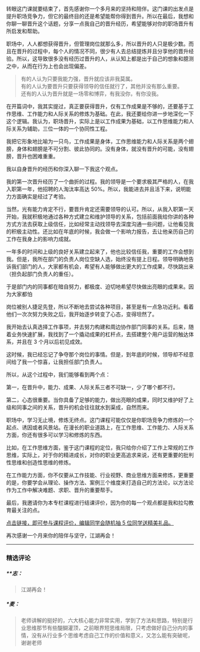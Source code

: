 <p data-nodeid="103904">转眼这门课就要结束了，首先感谢你一个多月来的坚持和陪伴。这门课的出发点是提升职场竞争力，但它的最终目的还是希望能帮你得到晋升。所以在最后，我想和你聊一聊晋升这个话题，分享一点我自己的晋升经历，希望能够对你的职场晋升有所启发和帮助。</p>
<p data-nodeid="103905">职场中，人人都想获得晋升，但管理岗位就那么多，所以晋升的人只是极少数。而且在晋升的过程中，每个人的情况不同，很少有人去总结提炼并且分享他的晋升经验。所以，这导致很多没有经历过晋升的人，从认知上都是出于自己的想象和臆测之中，从而在行为上也会出现偏差。</p>
<blockquote data-nodeid="103906">
<p data-nodeid="103907">有的人认为只要我能力强，晋升就应该非我莫属。<br>
有的人认为要晋升只要获得领导的信任就行了，其他并没有那么重要。<br>
还有的人认为晋升就是一场零和博弈，有我没你，有你没我。</p>
</blockquote>
<p data-nodeid="103908">在开篇词中，我其实提过，真正要获得晋升，仅有工作成果是不够的，还要基于工作思维、工作能力和人际关系的修炼为基础。在此，我还要给你进一步地深化一下这个逻辑。我认为，职场晋升，实际上是以工作成果为基础，以工作思维能力和人际关系为辅助，三位一体的一个协同性工程。</p>
<p data-nodeid="103909">我把它形象地比喻为一只鸟，工作成果是身体，工作思维能力和人际关系是两个翅膀，身体和翅膀是不可分割、彼此协同的。没有身体，就没有晋升的可能，没有翅膀，晋升也困难重重。</p>
<p data-nodeid="103910">我以自身晋升的经历和你深入聊一下我这个观点。</p>
<p data-nodeid="103911">我的第一次晋升经历了一个曲折的过程。我的领导是一个要求极其严格的人，在我入职第一年，他招聘的人淘汰率高达 50%。所以，我能进去并且活下来，说明能力方面确实是经过了考验。</p>
<p data-nodeid="103912">当然，光有能力肯定不行，要晋升肯定还需要领导的认可。所以，从我入职第一天开始，我就积极地通过各种方式建立和维护领导的关系，包括前面我给你讲的各种方式方法去获取上级信任，比如经常主动找领导去深度沟通一些问题，让他看见我的积极主动性。还比如在年底的时候，我会做一个影响力报告，去让他亲历自己的工作在我身上的影响力成就。</p>
<p data-nodeid="103913">一年多的时间和上级的良好关系建立起来了，他也比较信任我，重要的工作会想到我。但是，我所在部门的负责人岗位空缺人选，始终没有提上日程。领导明确地告诉我们部门的人，大家都有机会，希望有人能够做出更大的工作成果，尽快跳出来（担负起部门负责人的重任）。</p>
<p data-nodeid="103914">于是部门内的同事都在暗自努力，都极度、迫切地希望尽快做出亮眼的成果来。因为大家都怕</p>
<p data-nodeid="103915">岗位被别人捷足先登，所以不断地去尝试各种项目，甚至是有一点急功近利。看着他们一次次努力失败之后，我开始逐步转变了心态，变得坦然了。</p>
<p data-nodeid="103916">我开始去认真选择工作事项，并去努力构建和周边协作部门同事的关系。后来，随着业务快速扩展，我找到了一个撬动成果的杠杆点，去搭建整个用户运营的触达体系，并且在 3 个月以后初见成效。</p>
<p data-nodeid="103917">这时候，我已经忘记了争夺那个岗位的事情。但是，到年底的时候，领导却不经意间给了我一个惊喜，让我担任部门负责人。</p>
<p data-nodeid="103918">所以，从这个过程中，我们能够看到两个点：</p>
<p data-nodeid="103919">第一，在晋升中，能力、成果、人际关系三者不可缺一，少了哪个都不行。</p>
<p data-nodeid="103920">第二，心态很重要。当你具备了足够的能力，做出亮眼的成果，同时又维护好了上级和同事之间的关系，晋升的机会往往就水到渠成，自然而来。</p>
<p data-nodeid="103921">职场中，学习无止境，修炼无终点。这门课程可能仅仅是你职场竞争力修炼的一个起点、诱因或者风景站。在漫长的职业道路上，在工作思维、工作能力、人际关系方面，你还有很多可以学习和修炼的东西。</p>
<p data-nodeid="103922">比如，在工作思维方面，鉴于这门课程的定位，我只给你介绍了工作上常规的工作思维，实际上，对于你的精进成长，对你的职业更高追求来说，还有更重要的批判性思维和创造性思维的修炼。</p>
<p data-nodeid="103923">在工作能力方面，你不仅要从工作技能、行业视野、商业思维方面来修炼，更重要的是，你要学会从理论、操作方法、案例三个维度来打造自己的方法论，以方法论作为工作中解决难题、求职、晋升的重要帮手。</p>
<p data-nodeid="103924">最后，我邀请你为本专栏课程进行结课评价，因为你的每一个观点都是我和拉勾教育最关注的点。</p>
<p data-nodeid="103925"><a href="https://wj.qq.com/s2/7941337/274d/" data-nodeid="103955">点击链接，即可参与课程评价，编辑同学会随机抽 5 位同学送精美礼品。</a></p>
<p data-nodeid="103926">再次感谢一个月来你的陪伴与坚守，江湖再会！</p>

---

### 精选评论

##### **志：
> 江湖再会！

##### *麦：
> 老师讲解的挺好的，六大核心能力非常实用，学到了方法和思路，特别是行业思维那节有些醍醐灌顶，之前眼界短思维局限，只考虑做好自己分内的事情，没有从行业多个思维考虑自己工作的价值和意义，又怎么能有突破呢，谢谢老师


